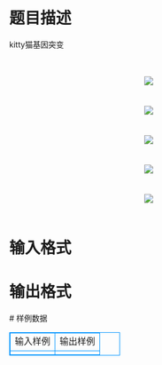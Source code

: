 # 

 
 # 题目描述 
<p>
kitty猫基因突变<br><br><br><center><img src="/source/joyoi/tyvj-3168/img/aHR0cDovL3d3dy5qb3lvaS5jbi9wcm9ibGVtL3R5dmotMzE2OC9wcm9ibGVtc19pbWFnZXMvMTQ1NS8xLmJtcA==.bmp"></img></center>　　<br><br><center><img src="/source/joyoi/tyvj-3168/img/aHR0cDovL3d3dy5qb3lvaS5jbi9wcm9ibGVtL3R5dmotMzE2OC9wcm9ibGVtc19pbWFnZXMvMTQ1NS8yLmJtcA==.bmp"></img></center>　　<br><br><center><img src="/source/joyoi/tyvj-3168/img/aHR0cDovL3d3dy5qb3lvaS5jbi9wcm9ibGVtL3R5dmotMzE2OC9wcm9ibGVtc19pbWFnZXMvMTQ1NS8zLmJtcA==.bmp"></img></center>　<br><br><center><img src="/source/joyoi/tyvj-3168/img/aHR0cDovL3d3dy5qb3lvaS5jbi9wcm9ibGVtL3R5dmotMzE2OC9wcm9ibGVtc19pbWFnZXMvMTQ1NS80LmJtcA==.bmp"></img></center>　　<br><br><center><img src="/source/joyoi/tyvj-3168/img/aHR0cDovL3d3dy5qb3lvaS5jbi9wcm9ibGVtL3R5dmotMzE2OC9wcm9ibGVtc19pbWFnZXMvMTQ1NS81LmJtcA==.bmp"></img></center>　</p> 

 
 # 输入格式 
<p>
</p> 

 
 # 输出格式 
<p>
</p> 
# 样例数据
<style>
        table,table tr th, table tr td { border:1px solid #0094ff; }
        table { width: 200px; min-height: 25px; line-height: 25px; text-align: center; border-collapse: collapse;}   
    </style>
<table>
	<tr>
		<td>输入样例</td>
		<td>输出样例</td>
	</tr>
<tr><td></td><td></td></tr></table>
